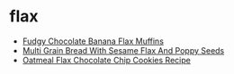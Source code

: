 # flax

 * [Fudgy Chocolate Banana Flax Muffins](index/f/fudgy-chocolate-banana-flax-muffins.json)
 * [Multi Grain Bread With Sesame Flax And Poppy Seeds](index/m/multi-grain-bread-with-sesame-flax-and-poppy-seeds-523.json)
 * [Oatmeal Flax Chocolate Chip Cookies Recipe](index/o/oatmeal-flax-chocolate-chip-cookies-recipe.json)
